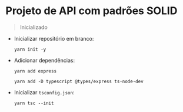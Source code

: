 # Projeto de API com padrões SOLID

> Inicializado

- Inicializar repositório em branco:

    `yarn init -y`

- Adicionar dependências:

    `yarn add express`

    `yarn add -D typescript @types/express ts-node-dev`

- Inicializar `tsconfig.json`:

    `yarn tsc --init`